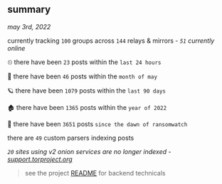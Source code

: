 
## summary
_may 3rd, 2022_

currently tracking `100` groups across `144` relays & mirrors - _`51` currently online_

⏲ there have been `23` posts within the `last 24 hours`

🦈 there have been `46` posts within the `month of may`

🪐 there have been `1079` posts within the `last 90 days`

🏚 there have been `1365` posts within the `year of 2022`

🦕 there have been `3651` posts `since the dawn of ransomwatch`

there are `49` custom parsers indexing posts

_`20` sites using v2 onion services are no longer indexed - [support.torproject.org](https://support.torproject.org/onionservices/v2-deprecation/)_

> see the project [README](https://github.com/thetanz/ransomwatch#ransomwatch--) for backend technicals
